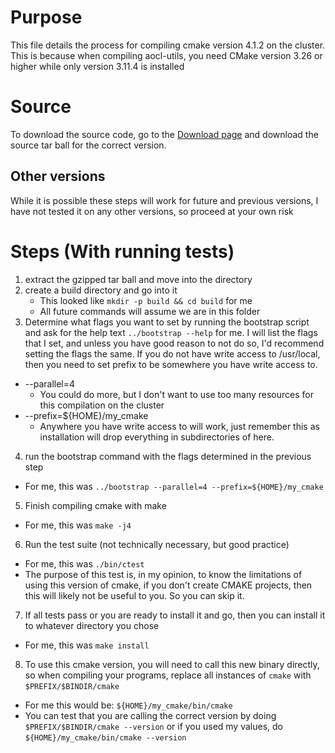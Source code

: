# Purpose

This file details the process for compiling cmake version 4.1.2 on the cluster. This is because 
when compiling aocl-utils, you need CMake version 3.26 or higher while only version 3.11.4 is 
installed

# Source

To download the source code, go to the [Download page](https://cmake.org/download/) and 
download the source tar ball for the correct version. 

## Other versions

While it is possible these steps will work
for future and previous versions, I have not tested it on any other versions, so proceed at
your own risk

# Steps (With running tests)

1. extract the gzipped tar ball and move into the directory
2. create a build directory and go into it
    * This looked like `mkdir -p build && cd build` for me
    * All future commands will assume we are in this folder
3. Determine what flags you want to set by running the bootstrap script and ask for the help text
`../bootstrap --help` for me. I will list the flags that I set, and unless you have good reason
to not do so, I'd recommend setting the flags the same. If you do not have write access to
/usr/local, then you need to set prefix to be somewhere you have write access to.
  * --parallel=4
    * You could do more, but I don't want to use too many resources for this compilation on the
      cluster
  * --prefix=${HOME}/my_cmake
    * Anywhere you have write access to will work, just remember this as installation will 
      drop everything in subdirectories of here.
4. run the bootstrap command with the flags determined in the previous step
  * For me, this was `../bootstrap --parallel=4 --prefix=${HOME}/my_cmake`
5. Finish compiling cmake with make
  * For me, this was `make -j4`
6. Run the test suite (not technically necessary, but good practice)
  * For me, this was `./bin/ctest`
  * The purpose of this test is, in my opinion, to know the limitations of using this version of 
      cmake, if you don't create CMAKE projects, then this will likely not be useful to you. So you
      can skip it.
7. If all tests pass or you are ready to install it and go, then you can install it to whatever
   directory you chose
  * For me, this was `make install`
8. To use this cmake version, you will need to call this new binary directly, so when compiling
   your programs, replace all instances of `cmake` with `$PREFIX/$BINDIR/cmake`
  * For me this would be: `${HOME}/my_cmake/bin/cmake`
  * You can test that you are calling the correct version by doing 
    `$PREFIX/$BINDIR/cmake --version` or if you used my values, do `${HOME}/my_cmake/bin/cmake --version`
